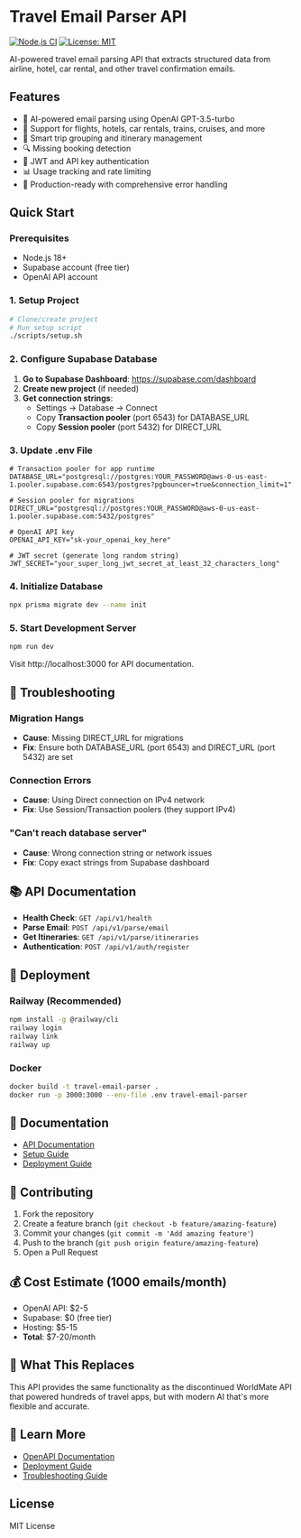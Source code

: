 # Travel Email Parser API

[![Node.js CI](https://github.com/YOUR_USERNAME/travel-email-parser-api/actions/workflows/ci.yml/badge.svg)](https://github.com/YOUR_USERNAME/travel-email-parser-api/actions/workflows/ci.yml)
[![License: MIT](https://img.shields.io/badge/License-MIT-yellow.svg)](https://opensource.org/licenses/MIT)

AI-powered travel email parsing API that extracts structured data from airline, hotel, car rental, and other travel confirmation emails.

## Features

- 🤖 AI-powered email parsing using OpenAI GPT-3.5-turbo
- 📧 Support for flights, hotels, car rentals, trains, cruises, and more
- 🎯 Smart trip grouping and itinerary management
- 🔍 Missing booking detection
- 🔐 JWT and API key authentication
- 📊 Usage tracking and rate limiting
- 🚀 Production-ready with comprehensive error handling

## Quick Start

### Prerequisites
- Node.js 18+
- Supabase account (free tier)
- OpenAI API account

### 1. Setup Project
```bash
# Clone/create project
# Run setup script
./scripts/setup.sh
```

### 2. Configure Supabase Database

1. **Go to Supabase Dashboard**: https://supabase.com/dashboard
2. **Create new project** (if needed)
3. **Get connection strings**:
   - Settings → Database → Connect
   - Copy **Transaction pooler** (port 6543) for DATABASE_URL
   - Copy **Session pooler** (port 5432) for DIRECT_URL

### 3. Update .env File
```env
# Transaction pooler for app runtime
DATABASE_URL="postgresql://postgres:YOUR_PASSWORD@aws-0-us-east-1.pooler.supabase.com:6543/postgres?pgbouncer=true&connection_limit=1"

# Session pooler for migrations
DIRECT_URL="postgresql://postgres:YOUR_PASSWORD@aws-0-us-east-1.pooler.supabase.com:5432/postgres"

# OpenAI API key
OPENAI_API_KEY="sk-your_openai_key_here"

# JWT secret (generate long random string)
JWT_SECRET="your_super_long_jwt_secret_at_least_32_characters_long"
```

### 4. Initialize Database
```bash
npx prisma migrate dev --name init
```

### 5. Start Development Server
```bash
npm run dev
```

Visit http://localhost:3000 for API documentation.

## 🔧 Troubleshooting

### Migration Hangs
- **Cause**: Missing DIRECT_URL for migrations
- **Fix**: Ensure both DATABASE_URL (port 6543) and DIRECT_URL (port 5432) are set

### Connection Errors
- **Cause**: Using Direct connection on IPv4 network
- **Fix**: Use Session/Transaction poolers (they support IPv4)

### "Can't reach database server"
- **Cause**: Wrong connection string or network issues
- **Fix**: Copy exact strings from Supabase dashboard

## 📚 API Documentation

- **Health Check**: `GET /api/v1/health`
- **Parse Email**: `POST /api/v1/parse/email`
- **Get Itineraries**: `GET /api/v1/parse/itineraries`
- **Authentication**: `POST /api/v1/auth/register`

## 🚀 Deployment

### Railway (Recommended)
```bash
npm install -g @railway/cli
railway login
railway link
railway up
```

### Docker
```bash
docker build -t travel-email-parser .
docker run -p 3000:3000 --env-file .env travel-email-parser
```

## 📖 Documentation
- [API Documentation](docs/openapi.yaml)
- [Setup Guide](docs/setup.md)
- [Deployment Guide](docs/deployment.md)

## 🤝 Contributing
1. Fork the repository
2. Create a feature branch (`git checkout -b feature/amazing-feature`)
3. Commit your changes (`git commit -m 'Add amazing feature'`)
4. Push to the branch (`git push origin feature/amazing-feature`)
5. Open a Pull Request


## 💰 Cost Estimate (1000 emails/month)
- OpenAI API: $2-5
- Supabase: $0 (free tier)
- Hosting: $5-15
- **Total**: $7-20/month

## 🎯 What This Replaces

This API provides the same functionality as the discontinued WorldMate API that powered hundreds of travel apps, but with modern AI that's more flexible and accurate.

## 📖 Learn More

- [OpenAPI Documentation](docs/openapi.yaml)
- [Deployment Guide](docs/deployment.md)
- [Troubleshooting Guide](docs/troubleshooting.md)

## License

MIT License
